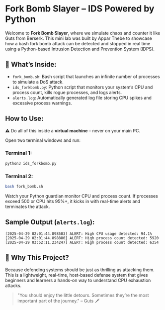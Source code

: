 

# Fork Bomb Slayer – IDS Powered by Python

Welcome to **Fork Bomb Slayer**, where we simulate chaos and counter it like Guts from Berserk. This mini lab was built by Appar Thebe to showcase how a bash fork bomb attack can be detected and stopped in real time using a Python-based Intrusion Detection and Prevention System (IDPS).

## 🔧 What’s Inside:
- `fork_bomb.sh`: Bash script that launches an infinite number of processes to simulate a DoS attack.
- `ids_forkbomb.py`: Python script that monitors your system’s CPU and process count, kills rogue processes, and logs alerts.
- `alerts.log`: Automatically generated log file storing CPU spikes and excessive process warnings.

##  How to Use:
⚠️ Do all of this inside a **virtual machine** – never on your main PC.

Open two terminal windows and run:

### Terminal 1:
```bash
python3 ids_forkbomb.py
```

### Terminal 2:
```bash
bash fork_bomb.sh
```

Watch your Python guardian monitor CPU and process count. If processes exceed 500 or CPU hits 95%+, it kicks in with real-time alerts and terminates the attack.

##  Sample Output (`alerts.log`):
```
[2025-04-29 02:01:44.898503] ALERT: High CPU usage detected: 94.1%
[2025-04-29 02:01:44.898880] ALERT: High process count detected: 5920
[2025-04-29 03:52:11.234247] ALERT: High process count detected: 6354
```

## 🎯 Why This Project?
Because defending systems should be just as thrilling as attacking them. This is a lightweight, real-time, host-based defense system that gives beginners and learners a hands-on way to understand CPU exhaustion attacks.

> "You should enjoy the little detours. Sometimes they’re the most important part of the journey." – Guts 🗡️


